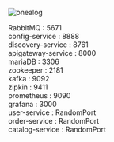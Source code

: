 ![onealog](https://img1.daumcdn.net/thumb/R1280x0/?scode=mtistory2&fname=https%3A%2F%2Fblog.kakaocdn.net%2Fdn%2Fbam2gk%2FbtsJIQ0eY36%2F9oxJ4RiUm4KkFgN3377wKk%2Fimg.png)  


RabbitMQ : 5671 <br>
config-service : 8888 <br>
discovery-service : 8761 <br>
apigateway-service : 8000 <br>
mariaDB : 3306 <br>
zookeeper : 2181 <br>
kafka : 9092 <br>
zipkin : 9411 <br>
prometheus : 9090 <br>
grafana : 3000 <br>
user-service : RandomPort <br>
order-service : RandomPort <br>
catalog-service : RandomPort
